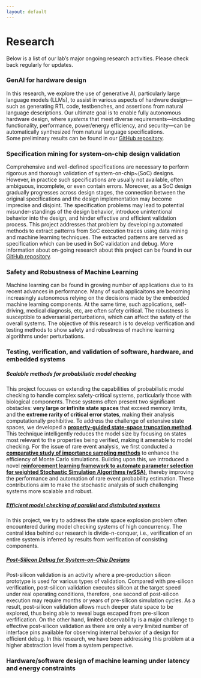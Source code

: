 ```yaml
---
layout: default
---
```

# Research
Below is a list of our lab’s major ongoing research activities. Please check back regularly for updates.

### GenAI for hardware design
In this research, we explore the use of generative AI, particularly large language models (LLMs), to assist in various aspects of hardware design—such as generating RTL code, testbenches, and assertions from natural language descriptions. Our ultimate goal is to enable fully autonomous hardware design, where <em>systems</em> that meet diverse requirements—including functionality, performance, power/energy efficiency, and security—can be automatically synthesized from natural language specifications.  
Some preliminary results can be found in our [GitHub repository](https://github.com/bnadimi/GenAI-for-hardware-design).

### Specification mining for system-on-chip design validation
Comprehensive and well-defined specifications are necessary to perform rigorous and thorough validation of system-on-chip~(SoC) designs. However, in practice such specifications are usually not available, often ambiguous, incomplete, or even contain errors. Moreover, as a SoC design gradually progresses across design stages, the connection between the original specifications and the design implementation may become imprecise and disjoint. The specification problems may lead to potential misunder-standings of the design behavior, introduce unintentional behavior into the design, and hinder effective and efficient validation process. This project addresses that problem by developing automated methods to extract patterns from SoC execution traces using data mining and machine learning techniques. The extracted patterns are served as specification which can be used in SoC validation and debug.
More information about on-going research about this project can be found in our [GitHub repository](https://github.com/sees-usf/Spec-mining-top).

### Safety and Robustness of Machine Learning
Machine learning can be found in growing number of applications due to its recent advances in performance. Many of such applicaitons are becoming increasingly autonomous relying on the decisions made by the embedded machine learning components. At the same time, such applications, self-driving, medical diagnosis, etc, are often safety critical. The robustness is susceptible to adversarial perturbations, which can affect the safety of the overall systems. The objective of this research is to develop verification and testing methods to show safety and robustness of machine learning algorithms under perturbations.

### Testing, verification, and validation of software, hardware, and embedded systems
##### Scalable methods for probabilistic model checking
This project focuses on extending the capabilities of probabilistic model checking to handle complex safety-critical systems, particularly those with biological components. These systems often present two significant obstacles: **very large or infinite state spaces** that exceed memory limits, and the **extreme rarity of critical error states**, making their analysis computationally prohibitive. To address the challenge of extensive state spaces, we developed a **[property-guided state-space truncation method](https://github.com/fluentverification/bmc_counterexample)**. This technique intelligently reduces the model size by focusing on states most relevant to the properties being verified, making it amenable to model checking. For the issue of rare event analysis, we first conducted a **[comparative study of importance sampling methods](https://github.com/fluentverification/weghted_SSA)** to enhance the efficiency of Monte Carlo simulations. Building upon this, we introduced a novel **[reinforcement learning framework to automate parameter selection for weighted Stochastic Simulation Algorithms (wSSA)](https://github.com/moahmadi26/rlwssa)**, thereby improving the performance and automation of rare event probability estimation. These contributions aim to make the stochastic analysis of such challenging systems more scalable and robust.

##### [Efficient model checking of parallel and distributed systems](https://github.com/sees-usf/MCCS)
In this project, we try to address the state space explosion problem often encountered during model checking systems of high concurrency. The central idea behind our research is divide-n-conquer, i.e., verification of an entire system is inferred by results from verification of consisting components.

##### [Post-Silicon Debug for System-on-Chip Designs](https://github.com/sees-usf/SoC-Validation)
Post-silicon validation is an activity where a pre-production silicon prototype is used for various types of validation. Compared with pre-silicon verification, post-silicon validation executes silicon at the target speed under real operating conditions, therefore, one second of post-silicon execution may require months or years of pre-silicon simulation cycles. As a result, post-silicon validation allows much deeper state space to be explored, thus being able to reveal bugs escaped from pre-silicon verfification. On the other hand, limited observability is a major challenge to effective post-silicon validation as there are only a very limited number of interface pins available for observing internal behavior of a design for efficient debug. In this research, we have been addressing this problem at a higher abstraction level from a system perspective.

### Hardware/software design of machine learning under latency and energy constraints
